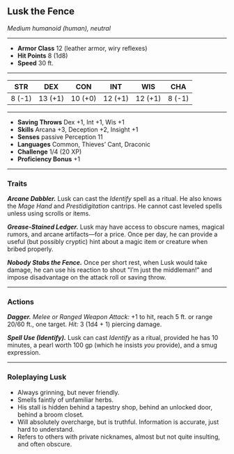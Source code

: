 ## Lusk the Fence
*Medium humanoid (human), neutral*

___
- **Armor Class** 12 (leather armor, wiry reflexes)
- **Hit Points** 8 (1d8)
- **Speed** 30 ft.
___
| STR | DEX | CON | INT | WIS | CHA |
|:--:|:--:|:--:|:--:|:--:|:--:|
| 8 (-1) | 13 (+1) | 10 (+0) | 12 (+1) | 12 (+1) | 8 (-1) |
___
- **Saving Throws** Dex +1, Int +1, Wis +1
- **Skills** Arcana +3, Deception +2, Insight +1
- **Senses** passive Perception 11
- **Languages** Common, Thieves’ Cant, Draconic
- **Challenge** 1/4 (20 XP)
- **Proficiency Bonus** +1

___
### Traits

_**Arcane Dabbler.**_ Lusk can cast the *Identify* spell as a ritual. He also
knows the *Mage Hand* and *Prestidigitation* cantrips. He cannot cast leveled
spells unless using scrolls or items.

_**Grease-Stained Ledger.**_ Lusk may have access to obscure names, magical
rumors, and arcane artifacts—for a price. Once per day, he can provide a
useful (but possibly cryptic) hint about a magic item or creature when bribed
properly.

_**Nobody Stabs the Fence.**_ Once per short rest, when Lusk would take damage,
he can use his reaction to shout "I’m just the middleman!" and impose
disadvantage on the attack roll or saving throw.

___
### Actions

_**Dagger.**_ *Melee or Ranged Weapon Attack:* +1 to hit, reach 5 ft. or range 20/60 ft., one target. *Hit:* 3 (1d4 + 1) piercing damage.


_**Spell Use (Identify).**_ Lusk can cast *Identify* as a ritual, provided he
has 10 minutes, a pearl worth 100 gp (which he insists *you* provide), and a
smug expression.

___
### Roleplaying Lusk

- Always grinning, but never friendly.
- Smells faintly of unfamiliar herbs.
- His stall is hidden behind a tapestry shop, behind an unlocked door, behind
  a broom closet.
- Will absolutely overcharge, but is truthful. Information is accurate, just
  hard to understand.
- Refers to others with private nicknames, almost but not quite insulting, and
  often obscure.
